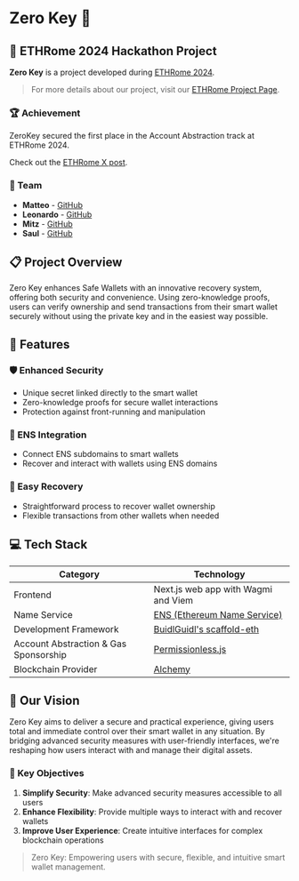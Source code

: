 # Zero Key 🔐

## 🌟 ETHRome 2024 Hackathon Project

**Zero Key** is a project developed during [ETHRome 2024](https://www.ethrome.org/).

> For more details about our project, visit our [ETHRome Project Page](https://taikai.network/ethrome/hackathons/ethrome-24/projects/cm1wv8nke0027oxoik7keo4kj/idea).

### 🏆 Achievement

ZeroKey secured the first place in the Account Abstraction track at ETHRome 2024.

Check out the [ETHRome X post](https://x.com/ETHRome/status/1843230630911279200).

### 👥 Team

- **Matteo** - [GitHub](https://github.com/matteocelani)
- **Leonardo** - [GitHub](https://github.com/lemerr)
- **Mitz** - [GitHub](https://github.com/MitisOps)
- **Saul** - [GitHub](https://github.com/chevoisiatesalvati)

## 📋 Project Overview

Zero Key enhances Safe Wallets with an innovative recovery system, offering both security and convenience. Using zero-knowledge proofs, users can verify ownership and send transactions from their smart wallet securely without using the private key and in the easiest way possible.

## 🚀 Features

### 🛡️ Enhanced Security

- Unique secret linked directly to the smart wallet
- Zero-knowledge proofs for secure wallet interactions
- Protection against front-running and manipulation

### 🔗 ENS Integration

- Connect ENS subdomains to smart wallets
- Recover and interact with wallets using ENS domains

### 🔄 Easy Recovery

- Straightforward process to recover wallet ownership
- Flexible transactions from other wallets when needed

## 💻 Tech Stack

| Category                              | Technology                                                  |
| ------------------------------------- | ----------------------------------------------------------- |
| Frontend                              | Next.js web app with Wagmi and Viem                         |
| Name Service                          | [ENS (Ethereum Name Service)](https://ens.domains/)         |
| Development Framework                 | [BuidlGuidl's scaffold-eth](https://buidlguidl.com/)        |
| Account Abstraction & Gas Sponsorship | [Permissionless.js](https://docs.pimlico.io/permissionless) |
| Blockchain Provider                   | [Alchemy](https://www.alchemy.com/)                         |

## 🎯 Our Vision

Zero Key aims to deliver a secure and practical experience, giving users total and immediate control over their smart wallet in any situation. By bridging advanced security measures with user-friendly interfaces, we're reshaping how users interact with and manage their digital assets.

### 🌟 Key Objectives

1. **Simplify Security**: Make advanced security measures accessible to all users
2. **Enhance Flexibility**: Provide multiple ways to interact with and recover wallets
3. **Improve User Experience**: Create intuitive interfaces for complex blockchain operations

> Zero Key: Empowering users with secure, flexible, and intuitive smart wallet management.
